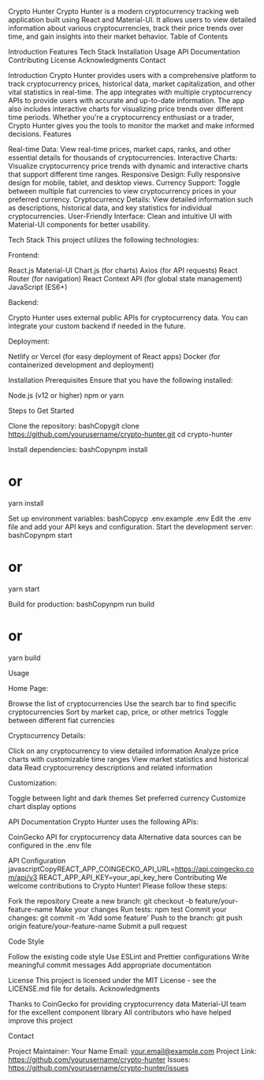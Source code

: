 Crypto Hunter
Crypto Hunter is a modern cryptocurrency tracking web application built using React and Material-UI. It allows users to view detailed information about various cryptocurrencies, track their price trends over time, and gain insights into their market behavior.
Table of Contents

Introduction
Features
Tech Stack
Installation
Usage
API Documentation
Contributing
License
Acknowledgments
Contact

Introduction
Crypto Hunter provides users with a comprehensive platform to track cryptocurrency prices, historical data, market capitalization, and other vital statistics in real-time. The app integrates with multiple cryptocurrency APIs to provide users with accurate and up-to-date information. The app also includes interactive charts for visualizing price trends over different time periods.
Whether you're a cryptocurrency enthusiast or a trader, Crypto Hunter gives you the tools to monitor the market and make informed decisions.
Features

Real-time Data: View real-time prices, market caps, ranks, and other essential details for thousands of cryptocurrencies.
Interactive Charts: Visualize cryptocurrency price trends with dynamic and interactive charts that support different time ranges.
Responsive Design: Fully responsive design for mobile, tablet, and desktop views.
Currency Support: Toggle between multiple fiat currencies to view cryptocurrency prices in your preferred currency.
Cryptocurrency Details: View detailed information such as descriptions, historical data, and key statistics for individual cryptocurrencies.
User-Friendly Interface: Clean and intuitive UI with Material-UI components for better usability.

Tech Stack
This project utilizes the following technologies:

Frontend:

React.js
Material-UI
Chart.js (for charts)
Axios (for API requests)
React Router (for navigation)
React Context API (for global state management)
JavaScript (ES6+)


Backend:

Crypto Hunter uses external public APIs for cryptocurrency data. You can integrate your custom backend if needed in the future.


Deployment:

Netlify or Vercel (for easy deployment of React apps)
Docker (for containerized development and deployment)



Installation
Prerequisites
Ensure that you have the following installed:

Node.js (v12 or higher)
npm or yarn

Steps to Get Started

Clone the repository:
bashCopygit clone https://github.com/yourusername/crypto-hunter.git
cd crypto-hunter

Install dependencies:
bashCopynpm install
# or
yarn install

Set up environment variables:
bashCopycp .env.example .env
Edit the .env file and add your API keys and configuration.
Start the development server:
bashCopynpm start
# or
yarn start

Build for production:
bashCopynpm run build
# or
yarn build


Usage

Home Page:

Browse the list of cryptocurrencies
Use the search bar to find specific cryptocurrencies
Sort by market cap, price, or other metrics
Toggle between different fiat currencies


Cryptocurrency Details:

Click on any cryptocurrency to view detailed information
Analyze price charts with customizable time ranges
View market statistics and historical data
Read cryptocurrency descriptions and related information


Customization:

Toggle between light and dark themes
Set preferred currency
Customize chart display options



API Documentation
Crypto Hunter uses the following APIs:

CoinGecko API for cryptocurrency data
Alternative data sources can be configured in the .env file

API Configuration
javascriptCopyREACT_APP_COINGECKO_API_URL=https://api.coingecko.com/api/v3
REACT_APP_API_KEY=your_api_key_here
Contributing
We welcome contributions to Crypto Hunter! Please follow these steps:

Fork the repository
Create a new branch: git checkout -b feature/your-feature-name
Make your changes
Run tests: npm test
Commit your changes: git commit -m 'Add some feature'
Push to the branch: git push origin feature/your-feature-name
Submit a pull request

Code Style

Follow the existing code style
Use ESLint and Prettier configurations
Write meaningful commit messages
Add appropriate documentation

License
This project is licensed under the MIT License - see the LICENSE.md file for details.
Acknowledgments

Thanks to CoinGecko for providing cryptocurrency data
Material-UI team for the excellent component library
All contributors who have helped improve this project

Contact

Project Maintainer: Your Name
Email: your.email@example.com
Project Link: https://github.com/yourusername/crypto-hunter
Issues: https://github.com/yourusername/crypto-hunter/issues
